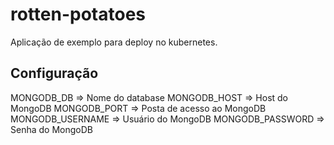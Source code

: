 # rotten-potatoes
Aplicação de exemplo para deploy no kubernetes.

## Configuração
MONGODB_DB => Nome do database
MONGODB_HOST => Host do MongoDB
MONGODB_PORT => Posta de acesso ao MongoDB
MONGODB_USERNAME => Usuário do MongoDB
MONGODB_PASSWORD => Senha do MongoDB
